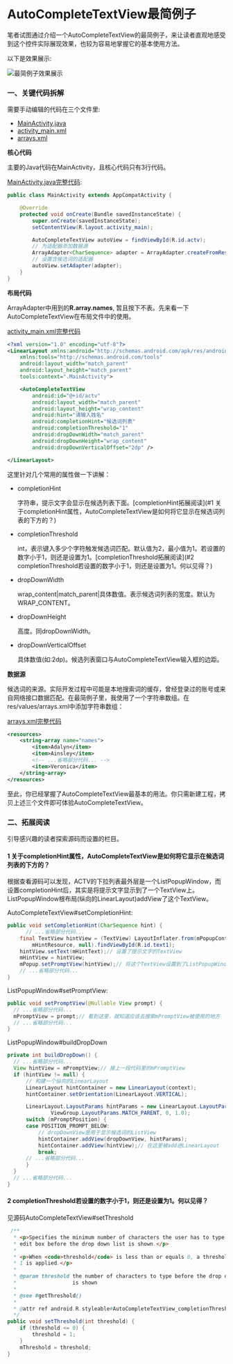 # AutoCompleteTextView最简例子

笔者试图通过介绍一个AutoCompleteTextView的最简例子，来让读者直观地感受到这个控件实际展现效果，也较为容易地掌握它的基本使用方法。

以下是效果展示:

![最简例子效果展示](./art/simplest_sample.gif)

### 一、关键代码拆解

需要手动编辑的代码在三个文件里:

- [MainActivity.java](./src/main/java/wang/relish/simplest/sample/MainActivity.java)
- [activity_main.xml](./src/main/res/layout/activity_main.xml)
- [arrays.xml](./src/main/res/values/arrays.xml)

**核心代码**

主要的Java代码在MainActivity，且核心代码只有3行代码。

[MainActivity.java完整代码](./src/main/java/wang/relish/simplest/sample/MainActivity.java):

```java
public class MainActivity extends AppCompatActivity {

    @Override
    protected void onCreate(Bundle savedInstanceState) {
        super.onCreate(savedInstanceState);
        setContentView(R.layout.activity_main);

        AutoCompleteTextView autoView = findViewById(R.id.actv);
        // 为适配器添加数据源
        ArrayAdapter<CharSequence> adapter = ArrayAdapter.createFromResource(this, R.array.names, android.R.layout.simple_list_item_1);
        // 设置含候选词的适配器
        autoView.setAdapter(adapter);
    }
}
```

**布局代码**

ArrayAdapter中用到的**R.array.names**, 暂且按下不表。先来看一下AutoCompleteTextView在布局文件中的使用。

[activity_main.xml完整代码](./src/main/res/layout/activity_main.xml)

```xml
<?xml version="1.0" encoding="utf-8"?>
<LinearLayout xmlns:android="http://schemas.android.com/apk/res/android"
    xmlns:tools="http://schemas.android.com/tools"
    android:layout_width="match_parent"
    android:layout_height="match_parent"
    tools:context=".MainActivity">

    <AutoCompleteTextView
        android:id="@+id/actv"
        android:layout_width="match_parent"
        android:layout_height="wrap_content"
        android:hint="请输入姓名"
        android:completionHint="候选词列表"
        android:completionThreshold="1"
        android:dropDownWidth="match_parent"
        android:dropDownHeight="wrap_content"
        android:dropDownVerticalOffset="2dp" />

</LinearLayout>
```

这里针对几个常用的属性做一下讲解：

- completionHint

  字符串，提示文字会显示在候选列表下面。[completionHint拓展阅读](#1 关于completionHint属性，AutoCompleteTextView是如何将它显示在候选词列表的下方的？)

- completionThreshold

  int，表示键入多少个字符触发候选词匹配。默认值为2，最小值为1。若设置的数字小于1，则还是设置为1。[completionThreshold拓展阅读](#2  completionThreshold若设置的数字小于1，则还是设置为1。何以见得？)

- dropDownWidth

  wrap_content|match_parent|具体数值。表示候选词列表的宽度。默认为WRAP_CONTENT。

- dropDownHeight

  高度。同dropDownWidth。

- dropDownVerticalOffset

  具体数值(如:2dp)。候选列表窗口与AutoCompleteTextView输入框的边距。

**数据源**

候选词的来源。实际开发过程中可能是本地搜索词的缓存，曾经登录过的账号或来自网络接口数据匹配。在最简例子里，我使用了一个字符串数组。在res/values/arrays.xml中添加字符串数组：

[arrays.xml完整代码](./src/main/res/values/arrays.xml)

```xml
<resources>
    <string-array name="names">
        <item>Adalyn</item>
        <item>Ainsley</item>
        <!-- ...省略部分代码... -->
        <item>Veronica</item>
    </string-array>
</resources>
```

至此，你已经掌握了AutoCompleteTextView最基本的用法。你只需新建工程，拷贝上述三个文件即可体验AutoCompleteTextView。

### 二、拓展阅读

引导感兴趣的读者探索源码而设置的栏目。

#### 1 关于completionHint属性，AutoCompleteTextView是如何将它显示在候选词列表的下方的？

根据查看源码可以发现，ACTV的下拉列表最外层是一个ListPopupWindow，而设置completionHint后，其实是将提示文字显示到了一个TextView上。ListPopupWindow根布局(纵向的LinearLayout)addView了这个TextView。

  AutoCompleteTextView#setCompletionHint:

  ```java
  public void setCompletionHint(CharSequence hint) {
     	// ...省略部分代码...
      final TextView hintView = (TextView) LayoutInflater.from(mPopupContext).inflate(
          mHintResource, null).findViewById(R.id.text1);
      hintView.setText(mHintText);// 设置了提示文字的TextView
      mHintView = hintView;
      mPopup.setPromptView(hintView);// 将这个TextView设置到了ListPopupWindow里
      // ...省略部分代码...
  }
  ```

  ListPopupWindow#setPromptView:

  ```java
public void setPromptView(@Nullable View prompt) {
    // ...省略部分代码...
    mPromptView = prompt;// 看到这里，就知道应该去搜索mPromptView被使用的地方
    // ...省略部分代码...
}
  ```

  ListPopupWindow#buildDropDown

  ```java
private int buildDropDown() {
    // ...省略部分代码...
    View hintView = mPromptView;// 接上一段代码里的mPromptView
    if (hintView != null) {
        // 构建一个纵向的LinearLayout
        LinearLayout hintContainer = new LinearLayout(context);
        hintContainer.setOrientation(LinearLayout.VERTICAL);
  
        LinearLayout.LayoutParams hintParams = new LinearLayout.LayoutParams(
                ViewGroup.LayoutParams.MATCH_PARENT, 0, 1.0);
        switch (mPromptPosition) {
        case POSITION_PROMPT_BELOW:
            // dropDownView是用于显示候选词的ListView
            hintContainer.addView(dropDownView, hintParams);
            hintContainer.addView(hintView);// 在这里被add进LinearLayout
            break;
        // ...省略部分代码...
        }
    }
    // ...省略部分代码...
}
  ```

#### 2  completionThreshold若设置的数字小于1，则还是设置为1。何以见得？

见源码AutoCompleteTextView#setThreshold

```java
 /**
  * <p>Specifies the minimum number of characters the user has to type in the
  * edit box before the drop down list is shown.</p>
  *
  * <p>When <code>threshold</code> is less than or equals 0, a threshold of
  * 1 is applied.</p>
  *
  * @param threshold the number of characters to type before the drop down
  *                  is shown
  *
  * @see #getThreshold()
  *
  * @attr ref android.R.styleable#AutoCompleteTextView_completionThreshold
  */
public void setThreshold(int threshold) {
    if (threshold <= 0) {
    	threshold = 1;
    }
    mThreshold = threshold;
}
```

